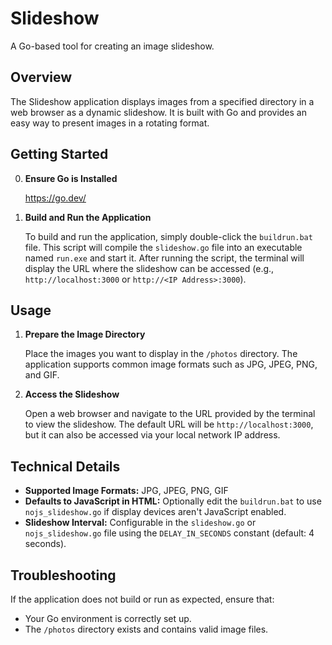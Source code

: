 # Slideshow

A Go-based tool for creating an image slideshow.

## Overview

The Slideshow application displays images from a specified directory in a web browser as a dynamic slideshow. It is built with Go and provides an easy way to present images in a rotating format.

## Getting Started

0. **Ensure Go is Installed**

   https://go.dev/

1. **Build and Run the Application**

   To build and run the application, simply double-click the `buildrun.bat` file. This script will compile the `slideshow.go` file into an executable named `run.exe` and start it. After running the script, the terminal will display the URL where the slideshow can be accessed (e.g., `http://localhost:3000` or `http://<IP Address>:3000`).

## Usage

1. **Prepare the Image Directory**

   Place the images you want to display in the `/photos` directory. The application supports common image formats such as JPG, JPEG, PNG, and GIF.

2. **Access the Slideshow**

   Open a web browser and navigate to the URL provided by the terminal to view the slideshow. The default URL will be `http://localhost:3000`, but it can also be accessed via your local network IP address.

## Technical Details

- **Supported Image Formats:** JPG, JPEG, PNG, GIF
- **Defaults to JavaScript in HTML:** Optionally edit the `buildrun.bat` to use `nojs_slideshow.go` if display devices aren't JavaScript enabled.
- **Slideshow Interval:** Configurable in the `slideshow.go` or `nojs_slideshow.go` file using the `DELAY_IN_SECONDS` constant (default: 4 seconds).

## Troubleshooting

If the application does not build or run as expected, ensure that:
- Your Go environment is correctly set up.
- The `/photos` directory exists and contains valid image files.
